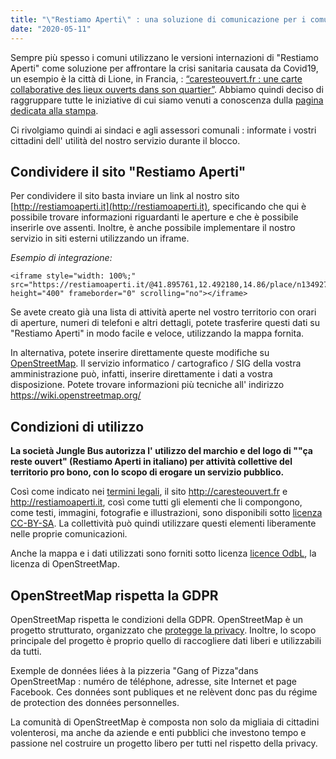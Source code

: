 ```yaml
---
title: "\"Restiamo Aperti\" : una soluzione di comunicazione per i comuni"
date: "2020-05-11"
---
```


Sempre più spesso i comuni utilizzano le versioni internazioni di "Restiamo Aperti" come soluzione per affrontare la crisi sanitaria causata da Covid19, un esempio è la città di Lione, in Francia, : [“caresteouvert.fr : une carte collaborative des lieux ouverts dans son quartier”](https://www.lyon.fr/actualite/solidarite/caresteouvertfr-une-carte-collaborative-des-lieux-ouverts-dans-son-quartier). Abbiamo quindi deciso di raggruppare tutte le iniziative di cui siamo venuti a conoscenza dulla [pagina dedicata alla stampa](https://blog.caresteouvert.fr/presse/).

Ci rivolgiamo quindi ai sindaci e agli assessori comunali : informate i vostri cittadini dell' utilità del nostro servizio durante il blocco.

## Condividere il sito "Restiamo Aperti"

Per condividere il sito basta inviare un link al nostro sito [http://restiamoaperti.it](http://restiamoaperti.it), specificando che qui è possibile trovare informazioni riguardanti le aperture e che è possibile inserirle ove assenti. Inoltre, è anche possibile implementare il nostro servizio in siti esterni utilizzando un iframe.

*Esempio di integrazione:*

```
<iframe style="width: 100%;" src="https://restiamoaperti.it/@41.895761,12.492180,14.86/place/n1349274827" height="400" frameborder="0" scrolling="no"></iframe>
```

Se avete creato già una lista di attività aperte nel vostro territorio con orari di aperture, numeri di telefoni e altri dettagli, potete trasferire questi dati su "Restiamo Aperti" in modo facile e veloce, utilizzando la mappa fornita.

In alternativa, potete inserire direttamente queste modifiche su [OpenStreetMap](http://openstreetmap.org). Il servizio informatico / cartografico / SIG della vostra amministrazione può, infatti, inserire direttamente i dati a vostra disposizione. Potete trovare informazioni più tecniche all' indirizzo <https://wiki.openstreetmap.org/>

## Condizioni di utilizzo

**La società Jungle Bus autorizza l' utilizzo del marchio e del logo di ""ça reste ouvert" (Restiamo Aperti in italiano) per attività collettive del territorio pro bono, con lo scopo di erogare un servizio pubblico.**

Così come indicato nei [termini legali](https://blog.caresteouvert.fr/mentions-legales/), il sito <http://caresteouvert.fr> e <http://restiamoaperti.it>, così come tutti gli elementi che li compongono, come testi, immagini, fotografie e illustrazioni, sono disponibili sotto [licenza CC-BY-SA](http://creativecommons.org/licenses/by-sa/4.0/). La collettività può quindi utilizzare questi elementi liberamente nelle proprie comunicazioni.

Anche la mappa e i dati utilizzati sono forniti sotto licenza [licence OdbL](https://www.openstreetmap.org/copyright), la licenza di OpenStreetMap.

## OpenStreetMap rispetta la GDPR

OpenStreetMap rispetta le condizioni della GDPR. OpenStreetMap è un progetto strutturato, organizzato che [protegge la privacy](https://wiki.osmfoundation.org/wiki/Privacy_Policy). Inoltre, lo scopo principale del progetto è proprio quello di raccogliere dati liberi e utilizzabili da tutti.


Exemple de données liées à la pizzeria "Gang of Pizza"dans OpenStreetMap : numéro de téléphone, adresse, site Internet et page Facebook. Ces données sont publiques et ne relèvent donc pas du régime de protection des données personnelles.

La comunità di OpenStreetMap è composta non solo da migliaia di cittadini volenterosi, ma anche da aziende e enti pubblici che investono tempo e passione nel costruire un progetto libero per tutti nel rispetto della privacy.
